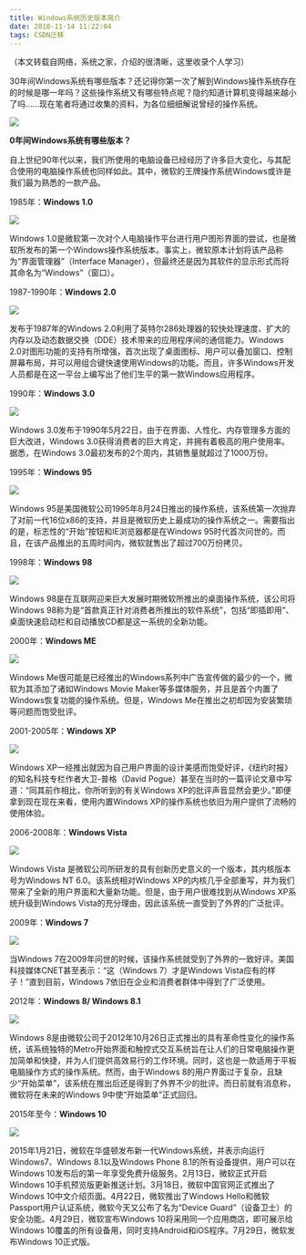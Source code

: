 ```yaml
---
title: Windows系统历史版本简介
date: 2018-11-14 11:22:04
tags: CSDN迁移
---
```

   （本文转载自网络，系统之家，介绍的很清晰，这里收录个人学习）

 30年间Windows系统有哪些版本？还记得你第一次了解到Windows操作系统存在的时候是哪一年吗？这些操作系统又有哪些特点呢？隐约知道计算机变得越来越小了吗……现在笔者将通过收集的资料，为各位细细解说曾经的操作系统。

 ![](https://img-blog.csdnimg.cn/2018111411133167.jpg?x-oss-process=image/watermark,type_ZmFuZ3poZW5naGVpdGk,shadow_10,text_aHR0cHM6Ly9ibG9nLmNzZG4ubmV0L3FxXzIyNjQyMjM5,size_16,color_FFFFFF,t_70)

 **0年间Windows系统有哪些版本？**

 自上世纪90年代以来，我们所使用的电脑设备已经经历了许多巨大变化，与其配合使用的电脑操作系统也同样如此。其中，微软的王牌操作系统Windows或许是我们最为熟悉的一款产品。

 1985年：**Windows 1.0**

 **![](https://img-blog.csdnimg.cn/20181114111419919.jpg?x-oss-process=image/watermark,type_ZmFuZ3poZW5naGVpdGk,shadow_10,text_aHR0cHM6Ly9ibG9nLmNzZG4ubmV0L3FxXzIyNjQyMjM5,size_16,color_FFFFFF,t_70)**

 Windows 1.0是微软第一次对个人电脑操作平台进行用户图形界面的尝试，也是微软所发布的第一个Windows操作系统版本。事实上，微软原本计划将该产品称为“界面管理器”（Interface Manager），但最终还是因为其软件的显示形式而将其命名为“Windows”（窗口）。

 1987-1990年：**Windows 2.0**

 **![](https://img-blog.csdnimg.cn/20181114111502892.jpg?x-oss-process=image/watermark,type_ZmFuZ3poZW5naGVpdGk,shadow_10,text_aHR0cHM6Ly9ibG9nLmNzZG4ubmV0L3FxXzIyNjQyMjM5,size_16,color_FFFFFF,t_70)**

 发布于1987年的Windows 2.0利用了英特尔286处理器的较快处理速度、扩大的内存以及动态数据交换（DDE）技术带来的应用程序间的通信能力。Windows 2.0对图形功能的支持有所增强，首次出现了桌面图标、用户可以叠加窗口、控制屏幕布局，并可以用组合键快速使用Windows的功能。而且，许多Windows开发人员都是在这一平台上编写出了他们生平的第一款Windows应用程序。

 1990年：**Windows 3.0**

 **![](https://img-blog.csdnimg.cn/20181114111534230.jpg?x-oss-process=image/watermark,type_ZmFuZ3poZW5naGVpdGk,shadow_10,text_aHR0cHM6Ly9ibG9nLmNzZG4ubmV0L3FxXzIyNjQyMjM5,size_16,color_FFFFFF,t_70)**

 Windows 3.0发布于1990年5月22日，由于在界面、人性化、内存管理多方面的巨大改进，Windows 3.0获得消费者的巨大肯定，并拥有着极高的用户使用率。据悉，在Windows 3.0最初发布的2个周内，其销售量就超过了1000万份。

 1995年：**Windows 95**

 **![](https://img-blog.csdnimg.cn/20181114111558971.jpg?x-oss-process=image/watermark,type_ZmFuZ3poZW5naGVpdGk,shadow_10,text_aHR0cHM6Ly9ibG9nLmNzZG4ubmV0L3FxXzIyNjQyMjM5,size_16,color_FFFFFF,t_70)**

 Windows 95是美国微软公司1995年8月24日推出的操作系统，该系统第一次抛弃了对前一代16位x86的支持，并且是微软历史上最成功的操作系统之一。需要指出的是，标志性的“开始”按钮和IE浏览器都是在Windows 95时代首次问世的。而且，在该产品推出的五周时间内，微软就售出了超过700万份拷贝。

 1998年：**Windows 98**

 **![](https://img-blog.csdnimg.cn/20181114111644955.jpg?x-oss-process=image/watermark,type_ZmFuZ3poZW5naGVpdGk,shadow_10,text_aHR0cHM6Ly9ibG9nLmNzZG4ubmV0L3FxXzIyNjQyMjM5,size_16,color_FFFFFF,t_70)**

 Windows 98是在互联网迎来巨大发展时期微软所推出的桌面操作系统，该公司将Windows 98称为是“首款真正针对消费者所推出的软件系统”，包括“即插即用”、桌面快速启动栏和自动播放CD都是这一系统的全新功能。

 2000年：**Windows ME**

 **![](https://img-blog.csdnimg.cn/2018111411173266.jpg?x-oss-process=image/watermark,type_ZmFuZ3poZW5naGVpdGk,shadow_10,text_aHR0cHM6Ly9ibG9nLmNzZG4ubmV0L3FxXzIyNjQyMjM5,size_16,color_FFFFFF,t_70)**

 Windows Me很可能是已经推出的Windows系列中广告宣传做的最少的一个，微软为其添加了诸如Windows Movie Maker等多媒体服务，并且是首个内置了Windows恢复功能的操作系统。但是，Windows Me在推出之初却因为安装繁琐等问题而饱受批评。

 2001-2005年：**Windows XP**

 **![](https://img-blog.csdnimg.cn/20181114111807848.jpg?x-oss-process=image/watermark,type_ZmFuZ3poZW5naGVpdGk,shadow_10,text_aHR0cHM6Ly9ibG9nLmNzZG4ubmV0L3FxXzIyNjQyMjM5,size_16,color_FFFFFF,t_70)**

 Windows XP一经推出就因为自己用户界面的设计美感而饱受好评，《纽约时报》的知名科技专栏作者大卫-普格（David Pogue）甚至在当时的一篇评论文章中写道：“同其前作相比，你所听到的有关Windows XP的批评声音显然会更少。”即便拿到现在现在来看，使用内置Windows XP的操作系统也依旧为用户提供了流畅的使用体验。

 2006-2008年：**Windows Vista**

 **![](https://img-blog.csdnimg.cn/20181114111903809.jpg?x-oss-process=image/watermark,type_ZmFuZ3poZW5naGVpdGk,shadow_10,text_aHR0cHM6Ly9ibG9nLmNzZG4ubmV0L3FxXzIyNjQyMjM5,size_16,color_FFFFFF,t_70)**

 Windows Vista 是微软公司所研发的具有创新历史意义的一个版本，其内核版本号为Windows NT 6.0。该系统相对Windows XP的内核几乎全部重写，并为我们带来了全新的用户界面和大量新功能。但是，由于用户很难找到从Windows XP系统升级到Windows Vista的充分理由，因此该系统一直受到了外界的广泛批评。

 2009年：**Windows 7**

 **![](https://img-blog.csdnimg.cn/20181114111956613.jpg?x-oss-process=image/watermark,type_ZmFuZ3poZW5naGVpdGk,shadow_10,text_aHR0cHM6Ly9ibG9nLmNzZG4ubmV0L3FxXzIyNjQyMjM5,size_16,color_FFFFFF,t_70)**

 当Windows 7在2009年问世的时候，该操作系统就受到了外界的一致好评。美国科技媒体CNET甚至表示：“这（Windows 7）才是Windows Vista应有的样子！”直到目前，Windows 7依旧在企业和消费者群体中得到了广泛使用。

 2012年：**Windows 8/ Windows 8.1**

 **![](https://img-blog.csdnimg.cn/20181114112023479.jpg?x-oss-process=image/watermark,type_ZmFuZ3poZW5naGVpdGk,shadow_10,text_aHR0cHM6Ly9ibG9nLmNzZG4ubmV0L3FxXzIyNjQyMjM5,size_16,color_FFFFFF,t_70)**

 Windows 8是由微软公司于2012年10月26日正式推出的具有革命性变化的操作系统，该系统独特的Metro开始界面和触控式交互系统旨在让人们的日常电脑操作更加简单和快捷，并为人们提供高效易行的工作环境。同时，这也是一款适用于平板电脑操作方式的操作系统。然而，由于Windows 8的用户界面过于复杂，且缺少“开始菜单”，该系统在推出后还是得到了外界不少的批评。而日前就有消息称，微软将在未来的Windows 9中使“开始菜单”正式回归。

 2015年至今：**Windows 10**

 **![](https://img-blog.csdnimg.cn/20181114112050923.jpg?x-oss-process=image/watermark,type_ZmFuZ3poZW5naGVpdGk,shadow_10,text_aHR0cHM6Ly9ibG9nLmNzZG4ubmV0L3FxXzIyNjQyMjM5,size_16,color_FFFFFF,t_70)**

 2015年1月21日，微软在华盛顿发布新一代Windows系统，并表示向运行Windows7、Windows 8.1以及Windows Phone 8.1的所有设备提供，用户可以在Windows 10发布后的第一年享受免费升级服务。2月13日，微软正式开启Windows 10手机预览版更新推送计划。3月18日，微软中国官网正式推出了Windows 10中文介绍页面。4月22日，微软推出了Windows Hello和微软Passport用户认证系统，微软今天又公布了名为“Device Guard”（设备卫士）的安全功能。4月29日，微软宣布Windows 10将采用同一个应用商店，即可展示给Windows 10覆盖的所有设备用，同时支持Android和iOS程序。7月29日，微软发布Windows 10正式版。

   
 